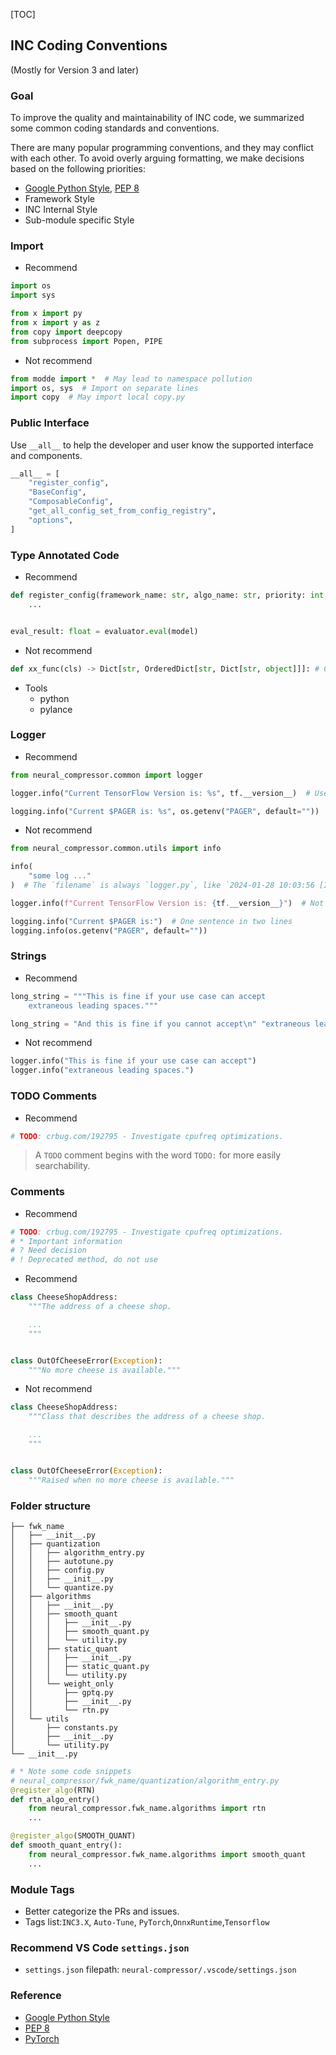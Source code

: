 [TOC]



## INC Coding Conventions

 (Mostly for Version 3 and later)

### Goal

To improve the quality and maintainability of INC code, we summarized some common coding standards and conventions.

There are many popular programming conventions, and they may conflict with each other. To avoid overly arguing formatting, we make decisions based on the following priorities:

- [Google Python Style](https://google.github.io/styleguide/pyguide.html#s3.8-comments-and-docstrings), [PEP 8](https://peps.python.org/pep-0008/)
- Framework Style
- INC Internal Style
- Sub-module specific Style

### Import

- Recommend

```python
import os
import sys

from x import py
from x import y as z
from copy import deepcopy
from subprocess import Popen, PIPE
```

- Not recommend

```python
from modde import *  # May lead to namespace pollution
import os, sys  # Import on separate lines
import copy  # May import local copy.py
```



### Public Interface

Use `__all__` to help the developer and user know the supported interface and components.

```python
__all__ = [
    "register_config",
    "BaseConfig",
    "ComposableConfig",
    "get_all_config_set_from_config_registry",
    "options",
]
```



### Type Annotated Code

- Recommend

```python
def register_config(framework_name: str, algo_name: str, priority: int = 0) -> Callable[..., Any]:
    ...


eval_result: float = evaluator.eval(model)
```

- Not recommend

```python
def xx_func(cls) -> Dict[str, OrderedDict[str, Dict[str, object]]]: # Can't improve the readability
```

- Tools
  - python
  - pylance

### Logger

- Recommend

```python
from neural_compressor.common import logger

logger.info("Current TensorFlow Version is: %s", tf.__version__)  # Use a pattern-string (with %-placeholders)

logging.info("Current $PAGER is: %s", os.getenv("PAGER", default=""))  # Better readability
```

- Not recommend

```python
from neural_compressor.common.utils import info

info(
    "some log ..."
)  # The `filename` is always `logger.py`, like `2024-01-28 10:03:56 [INFO][logger.py:116] some log ...`

logger.info(f"Current TensorFlow Version is: {tf.__version__}")  # Not use f-string

logging.info("Current $PAGER is:")  # One sentence in two lines
logging.info(os.getenv("PAGER", default=""))
```



### Strings

- Recommend

```python
long_string = """This is fine if your use case can accept
	extraneous leading spaces."""

long_string = "And this is fine if you cannot accept\n" "extraneous leading spaces."
```



- Not recommend

```python
logger.info("This is fine if your use case can accept")
logger.info("extraneous leading spaces.")
```



### TODO Comments

- Recommend

```python
# TODO: crbug.com/192795 - Investigate cpufreq optimizations.
```

> A `TODO` comment begins with the word `TODO:` for more easily searchability.



### Comments

- Recommend

```python
# TODO: crbug.com/192795 - Investigate cpufreq optimizations.
# * Important information
# ? Need decision
# ! Deprecated method, do not use
```



- Recommend

```python
class CheeseShopAddress:
    """The address of a cheese shop.

    ...
    """


class OutOfCheeseError(Exception):
    """No more cheese is available."""
```

- Not recommend

```python
class CheeseShopAddress:
    """Class that describes the address of a cheese shop.

    ...
    """


class OutOfCheeseError(Exception):
    """Raised when no more cheese is available."""
```



### Folder structure

```shell
├── fwk_name
│   ├── __init__.py
│   ├── quantization
│   │   ├── algorithm_entry.py
│   │   ├── autotune.py
│   │   ├── config.py
│   │   ├── __init__.py
│   │   └── quantize.py
│   ├── algorithms
│   │   ├── __init__.py
│   │   ├── smooth_quant
│   │   │   ├── __init__.py
│   │   │   ├── smooth_quant.py
│   │   │   └── utility.py
│   │   ├── static_quant
│   │   │   ├── __init__.py
│   │   │   ├── static_quant.py
│   │   │   └── utility.py
│   │   └── weight_only
│   │       ├── gptq.py
│   │       ├── __init__.py
│   │       └── rtn.py
│   └── utils
│       ├── constants.py
│       ├── __init__.py
│       └── utility.py
└── __init__.py
```

```python
# * Note some code snippets
# neural_compressor/fwk_name/quantization/algorithm_entry.py
@register_algo(RTN)
def rtn_algo_entry()
    from neural_compressor.fwk_name.algorithms import rtn
    ...

@register_algo(SMOOTH_QUANT)
def smooth_quant_entry():
    from neural_compressor.fwk_name.algorithms import smooth_quant
    ...

```



### Module Tags

- Better categorize the PRs and issues.
- Tags list:`INC3.X`, `Auto-Tune`, `PyTorch`,`OnnxRuntime`,`Tensorflow`



### Recommend VS Code `settings.json`
- `settings.json` filepath: `neural-compressor/.vscode/settings.json`


### Reference

- [Google Python Style](https://google.github.io/styleguide/pyguide.html#s3.8-comments-and-docstrings)
- [PEP 8](https://peps.python.org/pep-0008/)
- [PyTorch](https://github.com/pytorch/pytorch)
